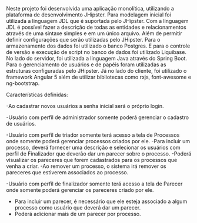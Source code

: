 Neste projeto foi desenvolvida uma aplicação monolítica, utilizando a plataforma de desenvolvimento JHipster. 
Para modelagem inicial foi utilizada a linguagem JDL que é suportada pelo JHipster. Com a linguagem JDL é possível fazer a descrição de todas as entidades e relacionamentos através de uma sintaxe simples e em um único arquivo. Além de permitir definir configurações que serão utilizadas pelo JHipster. 
Para o armazenamento dos dados foi utilizado o banco Postgres. E para o controle de versão e execução de script no banco de dados foi utilizado Liquibase. 
No lado do servidor, foi utilizada a linguagem Java através do Spring Boot. Para o gerenciamento de usuários e de papéis foram utilizadas as estruturas configuradas pelo JHipster. 
Já no lado do cliente, foi utilizado o framework Angular 5 além de utilizar bibliotecas como rxjs, font-awesome e ng-bootstrap.

Características definidas:

-Ao cadastrar novos usuários a senha inicial será o próprio login.

-Usuário com perfil de administrador somente poderá gerenciar o cadastro de usuários.

-Usuário com perfil de triador somente terá acesso a tela de Processos onde somente poderá gerenciar processos criados por ele.
  -Para incluir um processo, deverá fornecer uma descrição e selecionar os usuários com perfil de Finalizador que deverão dar um parecer sobre o processo.
  -Poderá visualizar os pareceres que forem cadastrados para os processos que venha a criar.
  -Ao remover um processo, o sistema irá remover os pareceres que estiverem associados ao processo.

-Usuário com perfil de finalizador somente terá acesso a tela de Parecer onde somente poderá gerenciar os pareceres criado por ele.
  - Para incluir um parecer, é necessário que ele esteja associado a algum processo como usuário que deverá dar um parecer.
  - Poderá adicionar mais de um parecer por processo.
